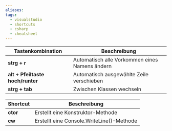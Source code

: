 ```yaml
---
aliases: 
tags:
  - visualstudio
  - shortcuts
  - csharp
  - cheatsheet
---
```



| **Tastenkombination**            | **Beschreibung**                               |
| -------------------------------- | ---------------------------------------------- |
| **strg + r**                     | Automatisch alle Vorkommen eines Namens ändern |
| **alt + Pfeiltaste hoch/runter** | Automatisch ausgewählte Zeile verschieben      |
| **strg + tab**                   | Zwischen Klassen wechseln                      |




| **Shortcut** | **Beschreibung**                          |
| ------------ | ----------------------------------------- |
| **ctor**     | Erstellt eine Konstruktor-Methode         |
| **cw**       | Erstellt eine Console.WriteLine()-Methode |
